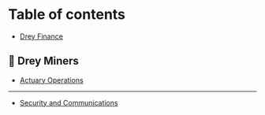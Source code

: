 # Table of contents

* [Drey Finance](README.md)

## 💸 Drey Miners

* [Actuary Operations](drey-miners/actuary-operations.md)

***

* [Security and Communications](security-and-communications.md)
